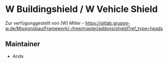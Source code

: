 # W Buildingshield / W Vehicle Shield

Zur verfügunggestellt von [W] Miller - <https://gitlab.gruppe-w.de/Missionsbau/Framework/-/tree/master/addons/shield?ref_type=heads>
>
## Maintainer

- Andx
